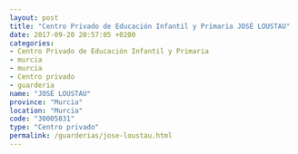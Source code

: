 ```yaml
---
layout: post
title: "Centro Privado de Educación Infantil y Primaria JOSÉ LOUSTAU"
date: 2017-09-20 20:57:05 +0200
categories:
- Centro Privado de Educación Infantil y Primaria
- murcia
- murcia
- Centro privado
- guarderia
name: "JOSÉ LOUSTAU"
province: "Murcia"
location: "Murcia"
code: "30005831"
type: "Centro privado"
permalink: /guarderias/jose-loustau.html
---
```

